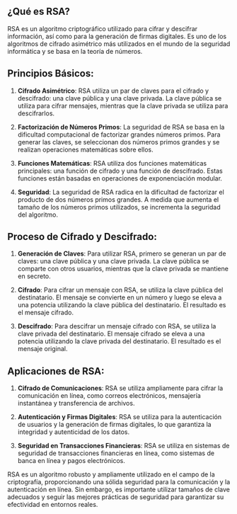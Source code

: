 ## ¿Qué es RSA?

RSA es un algoritmo criptográfico utilizado para cifrar y descifrar información, así como para la generación de firmas digitales. Es uno de los algoritmos de cifrado asimétrico más utilizados en el mundo de la seguridad informática y se basa en la teoría de números.

## Principios Básicos:

1. **Cifrado Asimétrico**: RSA utiliza un par de claves para el cifrado y descifrado: una clave pública y una clave privada. La clave pública se utiliza para cifrar mensajes, mientras que la clave privada se utiliza para descifrarlos.

2. **Factorización de Números Primos**: La seguridad de RSA se basa en la dificultad computacional de factorizar grandes números primos. Para generar las claves, se seleccionan dos números primos grandes y se realizan operaciones matemáticas sobre ellos.

3. **Funciones Matemáticas**: RSA utiliza dos funciones matemáticas principales: una función de cifrado y una función de descifrado. Estas funciones están basadas en operaciones de exponenciación modular.

4. **Seguridad**: La seguridad de RSA radica en la dificultad de factorizar el producto de dos números primos grandes. A medida que aumenta el tamaño de los números primos utilizados, se incrementa la seguridad del algoritmo.

## Proceso de Cifrado y Descifrado:

1. **Generación de Claves**: Para utilizar RSA, primero se generan un par de claves: una clave pública y una clave privada. La clave pública se comparte con otros usuarios, mientras que la clave privada se mantiene en secreto.

2. **Cifrado**: Para cifrar un mensaje con RSA, se utiliza la clave pública del destinatario. El mensaje se convierte en un número y luego se eleva a una potencia utilizando la clave pública del destinatario. El resultado es el mensaje cifrado.

3. **Descifrado**: Para descifrar un mensaje cifrado con RSA, se utiliza la clave privada del destinatario. El mensaje cifrado se eleva a una potencia utilizando la clave privada del destinatario. El resultado es el mensaje original.

## Aplicaciones de RSA:

1. **Cifrado de Comunicaciones**: RSA se utiliza ampliamente para cifrar la comunicación en línea, como correos electrónicos, mensajería instantánea y transferencia de archivos.

2. **Autenticación y Firmas Digitales**: RSA se utiliza para la autenticación de usuarios y la generación de firmas digitales, lo que garantiza la integridad y autenticidad de los datos.

3. **Seguridad en Transacciones Financieras**: RSA se utiliza en sistemas de seguridad de transacciones financieras en línea, como sistemas de banca en línea y pagos electrónicos.

RSA es un algoritmo robusto y ampliamente utilizado en el campo de la criptografía, proporcionando una sólida seguridad para la comunicación y la autenticación en línea. Sin embargo, es importante utilizar tamaños de clave adecuados y seguir las mejores prácticas de seguridad para garantizar su efectividad en entornos reales.